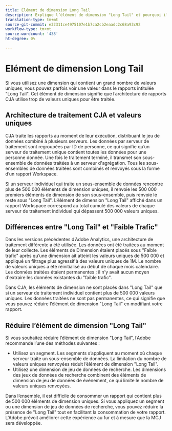```yaml
---
title: Elément de dimension Long Tail
description: Explique l’élément de dimension "Long Tail" et pourquoi il apparaît dans le rapports.
translation-type: tm+mt
source-git-commit: e32311ce4975107e1b7ca2cb2eaadc2c68a93c92
workflow-type: tm+mt
source-wordcount: '438'
ht-degree: 0%

---
```



# Elément de dimension Long Tail

Si vous utilisez une dimension qui contient un grand nombre de valeurs uniques, vous pouvez parfois voir une valeur dans le rapports intitulée &quot;Long Tail&quot;. Cet élément de dimension signifie que l’architecture de rapports CJA utilise trop de valeurs uniques pour être traitée.

## Architecture de traitement CJA et valeurs uniques

CJA traite les rapports au moment de leur exécution, distribuant le jeu de données combiné à plusieurs serveurs. Les données par serveur de traitement sont regroupées par ID de personne, ce qui signifie qu’un serveur de traitement unique contient toutes les données pour une personne donnée. Une fois le traitement terminé, il transmet son sous-ensemble de données traitées à un serveur d&#39;agrégation. Tous les sous-ensembles de données traitées sont combinés et renvoyés sous la forme d’un rapport Workspace.

Si un serveur individuel qui traite un sous-ensemble de données rencontre plus de 500 000 éléments de dimension uniques, il renvoie les 500 000 premiers éléments de dimension de son sous-ensemble, puis renvoie le reste sous &quot;Long Tail&quot;. L’élément de dimension &quot;Long Tail&quot; affiché dans un rapport Workspace correspond au total cumulé des valeurs de chaque serveur de traitement individuel qui dépassent 500 000 valeurs uniques.

## Différences entre &quot;Long Tail&quot; et &quot;Faible Trafic&quot;

Dans les versions précédentes d’Adobe Analytics, une architecture de traitement différente a été utilisée. Les données ont été traitées au moment de leur collecte. Les éléments de Dimension étaient placés sous &quot;Faible trafic&quot; après qu’une dimension ait atteint les valeurs uniques de 500 000 et appliqué un filtrage plus agressif à des valeurs uniques de 1M. Le nombre de valeurs uniques a été réinitialisé au début de chaque mois calendaire. Les données traitées étaient permanentes ; il n&#39;y avait aucun moyen d&#39;extraire les données existantes du &quot;faible trafic&quot;.

Dans CJA, les éléments de dimension ne sont placés dans &quot;Long Tail&quot; que si un serveur de traitement individuel contient plus de 500 000 valeurs uniques. Les données traitées ne sont pas permanentes, ce qui signifie que vous pouvez réduire l’élément de dimension &quot;Long Tail&quot; en modifiant votre rapport.

## Réduire l’élément de dimension &quot;Long Tail&quot;

Si vous souhaitez réduire l’élément de dimension &quot;Long Tail&quot;, l’Adobe recommande l’une des méthodes suivantes :

* Utilisez un segment. Les segments s’appliquent au moment où chaque serveur traite un sous-ensemble de données. La limitation du nombre de valeurs uniques renvoyées réduit l’élément de dimension &quot;Long Tail&quot;.
* Utilisez une dimension de jeu de données de recherche. Les dimensions des jeux de données de recherche combinent des éléments de dimension de jeu de données de événement, ce qui limite le nombre de valeurs uniques renvoyées.

Dans l’ensemble, il est difficile de consommer un rapport qui contient plus de 500 000 éléments de dimension uniques. Si vous appliquez un segment ou une dimension de jeu de données de recherche, vous pouvez réduire la présence de &quot;Long Tail&quot; tout en facilitant la consommation de votre rapport. L&#39;Adobe prévoit améliorer cette expérience au fur et à mesure que la MCJ sera développée.
